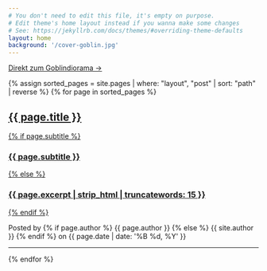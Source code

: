 ```yaml
---
# You don't need to edit this file, it's empty on purpose.
# Edit theme's home layout instead if you wanna make some changes
# See: https://jekyllrb.com/docs/themes/#overriding-theme-defaults
layout: home
background: '/cover-goblin.jpg'
---
```


<a class="btn btn-primary" href="goblindiorama">Direkt zum Goblindiorama &rarr;</a>


{% assign sorted_pages = site.pages | where: "layout", "post" | sort: "path" | reverse %}
{% for page in sorted_pages %}

  <article class="post-preview">
    <a href="{{ page.url | prepend: site.baseurl | replace: '//', '/' }}">
      <h2 class="post-title">{{ page.title }}</h2>
      {% if page.subtitle %}
        <h3 class="post-subtitle">{{ page.subtitle }}</h3>
      {% else %}
        <h3 class="post-subtitle">{{ page.excerpt | strip_html | truncatewords: 15 }}</h3>
      {% endif %}
    </a>
    <p class="post-meta">Posted by
      {% if page.author %}
        {{ page.author }}
      {% else %}
        {{ site.author }}
      {% endif %}
      on
      {{ page.date | date: '%B %d, %Y' }}</p>
  </article>

  <hr>

{% endfor %}